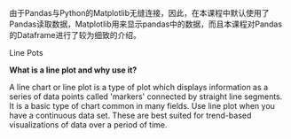 由于Pandas与Python的Matplotlib无缝连接，因此，在本课程中默认使用了Pandas读取数据，Matplotlib用来显示pandas中的数据，而且本课程对Pandas的Dataframe进行了较为细致的介绍。

Line Pots

**What is a line plot and why use it?**

A line chart or line plot is a type of plot which displays information as a series of data points called 'markers' connected by straight line segments. It is a basic type of chart common in many fields. Use line plot when you have a continuous data set. These are best suited for trend-based visualizations of data over a period of time.  


